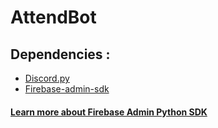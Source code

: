 # AttendBot

## Dependencies :
- [Discord.py](https://pypi.org/project/discord.py/)
- [Firebase-admin-sdk](https://pypi.org/project/firebase-admin/)


#### [Learn more about Firebase Admin Python SDK](https://firebase.google.com/docs/reference/admin/python)


